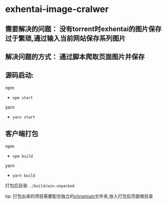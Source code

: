 # exhentai-image-cralwer

## 需要解决的问题： 没有torrent时exhentai的图片保存过于繁琐,通过输入当前网站保存系列图片
## 解决问题的方式： 通过脚本爬取页面图片并保存

## 源码启动:
npm
- ```npm start```

yarn
- ```yarn start```
## 客户端打包
npm 
- ```npm build```

yarn
- ```yarn build```

打包后目录: ```./build/win-unpacked```

tip: 打包出来的项目需要配合独立的[chromium](https://www.chromium.org/)文件夹,放入打包后页面根目录